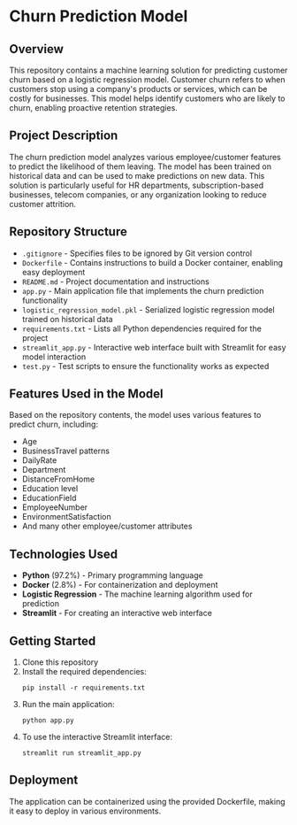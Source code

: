 # Churn Prediction Model

## Overview

This repository contains a machine learning solution for predicting customer churn based on a logistic regression model. Customer churn refers to when customers stop using a company's products or services, which can be costly for businesses. This model helps identify customers who are likely to churn, enabling proactive retention strategies.

## Project Description

The churn prediction model analyzes various employee/customer features to predict the likelihood of them leaving. The model has been trained on historical data and can be used to make predictions on new data. This solution is particularly useful for HR departments, subscription-based businesses, telecom companies, or any organization looking to reduce customer attrition.

## Repository Structure

- `.gitignore` - Specifies files to be ignored by Git version control
- `Dockerfile` - Contains instructions to build a Docker container, enabling easy deployment
- `README.md` - Project documentation and instructions
- `app.py` - Main application file that implements the churn prediction functionality
- `logistic_regression_model.pkl` - Serialized logistic regression model trained on historical data
- `requirements.txt` - Lists all Python dependencies required for the project
- `streamlit_app.py` - Interactive web interface built with Streamlit for easy model interaction
- `test.py` - Test scripts to ensure the functionality works as expected

## Features Used in the Model

Based on the repository contents, the model uses various features to predict churn, including:
- Age
- BusinessTravel patterns
- DailyRate
- Department
- DistanceFromHome
- Education level
- EducationField
- EmployeeNumber
- EnvironmentSatisfaction
- And many other employee/customer attributes

## Technologies Used

- **Python** (97.2%) - Primary programming language
- **Docker** (2.8%) - For containerization and deployment
- **Logistic Regression** - The machine learning algorithm used for prediction
- **Streamlit** - For creating an interactive web interface

## Getting Started

1. Clone this repository
2. Install the required dependencies:
   ```
   pip install -r requirements.txt
   ```
3. Run the main application:
   ```
   python app.py
   ```
4. To use the interactive Streamlit interface:
   ```
   streamlit run streamlit_app.py
   ```

## Deployment

The application can be containerized using the provided Dockerfile, making it easy to deploy in various environments.
